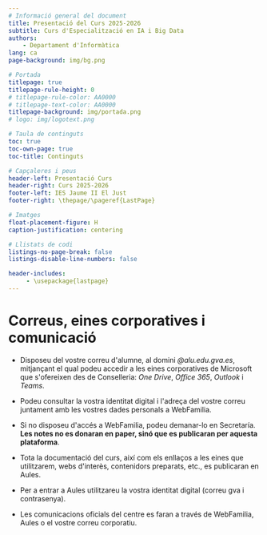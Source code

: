 ```yaml
---
# Informació general del document
title: Presentació del Curs 2025-2026
subtitle: Curs d'Especialització en IA i Big Data
authors: 
    - Departament d'Informàtica
lang: ca
page-background: img/bg.png

# Portada
titlepage: true
titlepage-rule-height: 0
# titlepage-rule-color: AA0000
# titlepage-text-color: AA0000
titlepage-background: img/portada.png
# logo: img/logotext.png

# Taula de continguts
toc: true
toc-own-page: true
toc-title: Continguts

# Capçaleres i peus
header-left: Presentació Curs
header-right: Curs 2025-2026
footer-left: IES Jaume II El Just
footer-right: \thepage/\pageref{LastPage}

# Imatges
float-placement-figure: H
caption-justification: centering

# Llistats de codi
listings-no-page-break: false
listings-disable-line-numbers: false

header-includes:
     - \usepackage{lastpage}
---
```


# Correus, eines corporatives i comunicació

* Disposeu del vostre correu d'alumne, al domini *@alu.edu.gva.es*, mitjançant el qual podeu accedir a les eines corporatives de Microsoft que s'ofereixen des de Conselleria: *One Drive*, *Office 365*, *Outlook* i *Teams*.

* Podeu consultar la vostra identitat digital i l'adreça del vostre correu juntament amb les vostres dades personals a WebFamilia.

* Si no disposeu d'accés a WebFamilia, podeu demanar-lo en Secretaría. **Les notes no es donaran en paper, sinó que es publicaran per aquesta plataforma**.

* Tota la documentació del curs, així com els enllaços a les eines que utilitzarem, webs d'interès, contenidors preparats, etc., es publicaran en Aules. 

* Per a entrar a Aules utilitzareu la vostra identitat digital (correu gva i contrasenya).

* Les comunicacions oficials del centre es faran a través de WebFamilia, Aules o el vostre correu corporatiu.
<!--
* A més, farem ús de l'eina Slack per a les comunicacions internes, dubtes, etc. Podeu fer clic [en aquest enllaç per incorporar-vos al grup](...).
 -->

